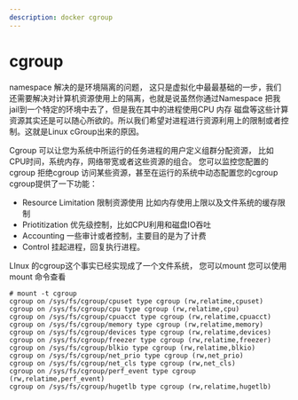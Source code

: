 ```yaml
---
description: docker cgroup
---
```


# cgroup

namespace 解决的是环境隔离的问题， 这只是虚拟化中最最基础的一步，我们还需要解决对计算机资源使用上的隔离，也就是说虽然你通过Namespace 把我jail到一个特定的环境中去了，但是我在其中的进程使用CPU 内存 磁盘等这些计算资源其实还是可以随心所欲的。所以我们希望对进程进行资源利用上的限制或者控制。这就是Linux cGroup出来的原因。

Cgroup 可以让您为系统中所运行的任务进程的用户定义组群分配资源， 比如 CPU时间，系统内存，网络带宽或者这些资源的组合。 您可以监控您配置的cgroup 拒绝cgroup 访问某些资源，甚至在运行的系统中动态配置您的cgroup cgroup提供了一下功能：

* Resource Limitation 限制资源使用 比如内存使用上限以及文件系统的缓存限制
* Priotitization 优先级控制，比如CPU利用和磁盘IO吞吐
* Accounting 一些审计或者控制，主要目的是为了计费
* Control 挂起进程，回复执行进程。

LInux 的cgroup这个事实已经实现成了一个文件系统， 您可以mount 您可以使用mount 命令查看

```text
# mount -t cgroup
cgroup on /sys/fs/cgroup/cpuset type cgroup (rw,relatime,cpuset)
cgroup on /sys/fs/cgroup/cpu type cgroup (rw,relatime,cpu)
cgroup on /sys/fs/cgroup/cpuacct type cgroup (rw,relatime,cpuacct)
cgroup on /sys/fs/cgroup/memory type cgroup (rw,relatime,memory)
cgroup on /sys/fs/cgroup/devices type cgroup (rw,relatime,devices)
cgroup on /sys/fs/cgroup/freezer type cgroup (rw,relatime,freezer)
cgroup on /sys/fs/cgroup/blkio type cgroup (rw,relatime,blkio)
cgroup on /sys/fs/cgroup/net_prio type cgroup (rw,net_prio)
cgroup on /sys/fs/cgroup/net_cls type cgroup (rw,net_cls)
cgroup on /sys/fs/cgroup/perf_event type cgroup (rw,relatime,perf_event)
cgroup on /sys/fs/cgroup/hugetlb type cgroup (rw,relatime,hugetlb)
```

